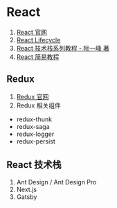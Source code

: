 # React

1. [React 官网](https://reactjs.org/)
2. [React Lifecycle](http://projects.wojtekmaj.pl/react-lifecycle-methods-diagram/)
3. [React 技术栈系列教程 - 阮一峰 著](http://www.ruanyifeng.com/blog/2016/09/react-technology-stack.html)
4. [React 简易教程](/frontend/react-simple-tutorial/README.md)

## Redux

1. [Redux 官网](https://redux.js.org/)
2. Redux 相关组件

- redux-thunk
- redux-saga
- redux-logger
- redux-persist

## React 技术栈

1. Ant Design / Ant Design Pro
2. Next.js
3. Gatsby
